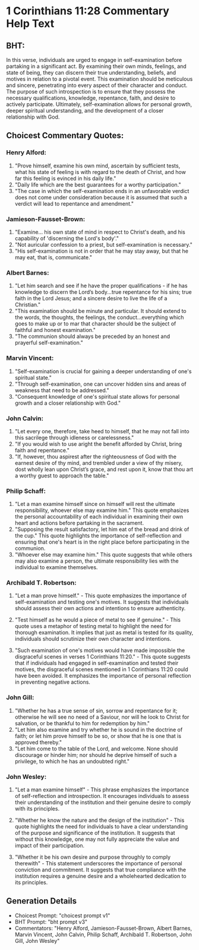 # 1 Corinthians 11:28 Commentary Help Text

## BHT:
In this verse, individuals are urged to engage in self-examination before partaking in a significant act. By examining their own minds, feelings, and state of being, they can discern their true understanding, beliefs, and motives in relation to a pivotal event. This examination should be meticulous and sincere, penetrating into every aspect of their character and conduct. The purpose of such introspection is to ensure that they possess the necessary qualifications, knowledge, repentance, faith, and desire to actively participate. Ultimately, self-examination allows for personal growth, deeper spiritual understanding, and the development of a closer relationship with God.

## Choicest Commentary Quotes:
### Henry Alford:
1. "Prove himself, examine his own mind, ascertain by sufficient tests, what his state of feeling is with regard to the death of Christ, and how far this feeling is evinced in his daily life." 
2. "Daily life which are the best guarantees for a worthy participation."
3. "The case in which the self-examination ends in an unfavorable verdict does not come under consideration because it is assumed that such a verdict will lead to repentance and amendment."

### Jamieson-Fausset-Brown:
1. "Examine... his own state of mind in respect to Christ's death, and his capability of 'discerning the Lord's body'." 
2. "Not auricular confession to a priest, but self-examination is necessary." 
3. "His self-examination is not in order that he may stay away, but that he may eat, that is, communicate."

### Albert Barnes:
1. "Let him search and see if he have the proper qualifications - if he has knowledge to discern the Lord’s body...true repentance for his sins; true faith in the Lord Jesus; and a sincere desire to live the life of a Christian." 
2. "This examination should be minute and particular. It should extend to the words, the thoughts, the feelings, the conduct...everything which goes to make up or to mar that character should be the subject of faithful and honest examination."
3. "The communion should always be preceded by an honest and prayerful self-examination."

### Marvin Vincent:
1. "Self-examination is crucial for gaining a deeper understanding of one's spiritual state."
2. "Through self-examination, one can uncover hidden sins and areas of weakness that need to be addressed."
3. "Consequent knowledge of one's spiritual state allows for personal growth and a closer relationship with God."

### John Calvin:
1. "Let every one, therefore, take heed to himself, that he may not fall into this sacrilege through idleness or carelessness."
2. "If you would wish to use aright the benefit afforded by Christ, bring faith and repentance."
3. "If, however, thou aspirest after the righteousness of God with the earnest desire of thy mind, and trembled under a view of thy misery, dost wholly lean upon Christ’s grace, and rest upon it, know that thou art a worthy guest to approach the table."

### Philip Schaff:
1. "Let a man examine himself since on himself will rest the ultimate responsibility, whoever else may examine him." This quote emphasizes the personal accountability of each individual in examining their own heart and actions before partaking in the sacrament.
2. "Supposing the result satisfactory, let him eat of the bread and drink of the cup." This quote highlights the importance of self-reflection and ensuring that one's heart is in the right place before participating in the communion.
3. "Whoever else may examine him." This quote suggests that while others may also examine a person, the ultimate responsibility lies with the individual to examine themselves.

### Archibald T. Robertson:
1. "Let a man prove himself." - This quote emphasizes the importance of self-examination and testing one's motives. It suggests that individuals should assess their own actions and intentions to ensure authenticity.

2. "Test himself as he would a piece of metal to see if genuine." - This quote uses a metaphor of testing metal to highlight the need for thorough examination. It implies that just as metal is tested for its quality, individuals should scrutinize their own character and intentions.

3. "Such examination of one's motives would have made impossible the disgraceful scenes in verses 1 Corinthians 11:20." - This quote suggests that if individuals had engaged in self-examination and tested their motives, the disgraceful scenes mentioned in 1 Corinthians 11:20 could have been avoided. It emphasizes the importance of personal reflection in preventing negative actions.

### John Gill:
1. "Whether he has a true sense of sin, sorrow and repentance for it; otherwise he will see no need of a Saviour, nor will he look to Christ for salvation, or be thankful to him for redemption by him."
2. "Let him also examine and try whether he is sound in the doctrine of faith; or let him prove himself to be so, or show that he is one that is approved thereby."
3. "Let him come to the table of the Lord, and welcome. None should discourage or hinder him; nor should he deprive himself of such a privilege, to which he has an undoubted right."

### John Wesley:
1. "Let a man examine himself" - This phrase emphasizes the importance of self-reflection and introspection. It encourages individuals to assess their understanding of the institution and their genuine desire to comply with its principles.

2. "Whether he know the nature and the design of the institution" - This quote highlights the need for individuals to have a clear understanding of the purpose and significance of the institution. It suggests that without this knowledge, one may not fully appreciate the value and impact of their participation.

3. "Whether it be his own desire and purpose throughly to comply therewith" - This statement underscores the importance of personal conviction and commitment. It suggests that true compliance with the institution requires a genuine desire and a wholehearted dedication to its principles.


## Generation Details
- Choicest Prompt: "choicest prompt v1"
- BHT Prompt: "bht prompt v3"
- Commentators: "Henry Alford, Jamieson-Fausset-Brown, Albert Barnes, Marvin Vincent, John Calvin, Philip Schaff, Archibald T. Robertson, John Gill, John Wesley"
